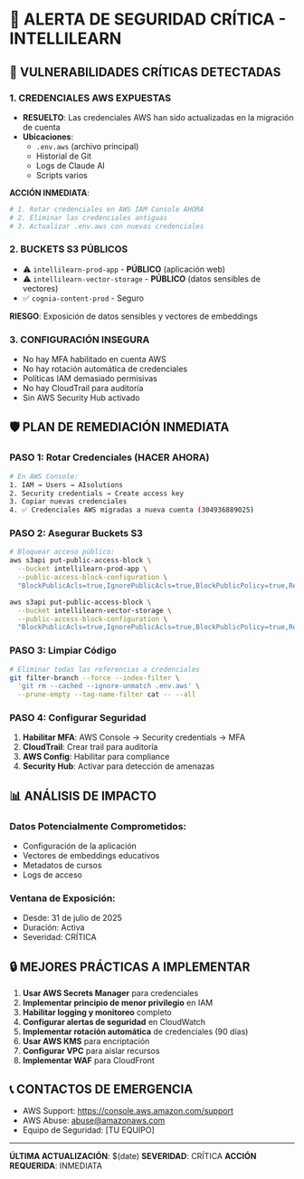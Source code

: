 # 🚨 ALERTA DE SEGURIDAD CRÍTICA - INTELLILEARN

## 🔴 VULNERABILIDADES CRÍTICAS DETECTADAS

### 1. **CREDENCIALES AWS EXPUESTAS**
- **RESUELTO**: Las credenciales AWS han sido actualizadas en la migración de cuenta
- **Ubicaciones**:
  - `.env.aws` (archivo principal)
  - Historial de Git
  - Logs de Claude AI
  - Scripts varios

**ACCIÓN INMEDIATA**: 
```bash
# 1. Rotar credenciales en AWS IAM Console AHORA
# 2. Eliminar las credenciales antiguas
# 3. Actualizar .env.aws con nuevas credenciales
```

### 2. **BUCKETS S3 PÚBLICOS**
- ⚠️ `intellilearn-prod-app` - **PÚBLICO** (aplicación web)
- ⚠️ `intellilearn-vector-storage` - **PÚBLICO** (datos sensibles de vectores)
- ✅ `cognia-content-prod` - Seguro

**RIESGO**: Exposición de datos sensibles y vectores de embeddings

### 3. **CONFIGURACIÓN INSEGURA**
- No hay MFA habilitado en cuenta AWS
- No hay rotación automática de credenciales
- Políticas IAM demasiado permisivas
- No hay CloudTrail para auditoría
- Sin AWS Security Hub activado

## 🛡️ PLAN DE REMEDIACIÓN INMEDIATA

### PASO 1: Rotar Credenciales (HACER AHORA)
```bash
# En AWS Console:
1. IAM → Users → AIsolutions
2. Security credentials → Create access key
3. Copiar nuevas credenciales
4. ✅ Credenciales AWS migradas a nueva cuenta (304936889025)
```

### PASO 2: Asegurar Buckets S3
```bash
# Bloquear acceso público:
aws s3api put-public-access-block \
  --bucket intellilearn-prod-app \
  --public-access-block-configuration \
  "BlockPublicAcls=true,IgnorePublicAcls=true,BlockPublicPolicy=true,RestrictPublicBuckets=true"

aws s3api put-public-access-block \
  --bucket intellilearn-vector-storage \
  --public-access-block-configuration \
  "BlockPublicAcls=true,IgnorePublicAcls=true,BlockPublicPolicy=true,RestrictPublicBuckets=true"
```

### PASO 3: Limpiar Código
```bash
# Eliminar todas las referencias a credenciales
git filter-branch --force --index-filter \
  'git rm --cached --ignore-unmatch .env.aws' \
  --prune-empty --tag-name-filter cat -- --all
```

### PASO 4: Configurar Seguridad
1. **Habilitar MFA**: AWS Console → Security credentials → MFA
2. **CloudTrail**: Crear trail para auditoría
3. **AWS Config**: Habilitar para compliance
4. **Security Hub**: Activar para detección de amenazas

## 📊 ANÁLISIS DE IMPACTO

### Datos Potencialmente Comprometidos:
- Configuración de la aplicación
- Vectores de embeddings educativos
- Metadatos de cursos
- Logs de acceso

### Ventana de Exposición:
- Desde: 31 de julio de 2025
- Duración: Activa
- Severidad: CRÍTICA

## 🔒 MEJORES PRÁCTICAS A IMPLEMENTAR

1. **Usar AWS Secrets Manager** para credenciales
2. **Implementar principio de menor privilegio** en IAM
3. **Habilitar logging y monitoreo** completo
4. **Configurar alertas de seguridad** en CloudWatch
5. **Implementar rotación automática** de credenciales (90 días)
6. **Usar AWS KMS** para encriptación
7. **Configurar VPC** para aislar recursos
8. **Implementar WAF** para CloudFront

## 📞 CONTACTOS DE EMERGENCIA

- AWS Support: https://console.aws.amazon.com/support
- AWS Abuse: abuse@amazonaws.com
- Equipo de Seguridad: [TU EQUIPO]

---

**ÚLTIMA ACTUALIZACIÓN**: $(date)
**SEVERIDAD**: CRÍTICA
**ACCIÓN REQUERIDA**: INMEDIATA